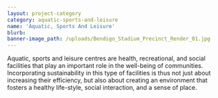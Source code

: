 ```yaml
---
layout: project-category
category: aquatic-sports-and-leisure
name: 'Aquatic, Sports And Leisure'
blurb:
banner-image_path: /uploads/Bendigo_Stadium_Precinct_Render_01.jpg
---
```



Aquatic, sports and leisure centres are health, recreational, and social facilities that play an important role in the well-being of communities. Incorporating sustainability in this type of facilities is thus not just about increasing their efficiency, but also about creating an environment that fosters a healthy life-style, social interaction, and a sense of place.